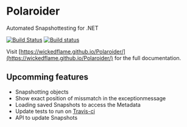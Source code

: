 # Polaroider
Automated Snapshottesting for .NET

[![Build Status](https://travis-ci.org/WickedFlame/Polaroider.svg?branch=master)](https://travis-ci.org/WickedFlame/Polaroider)
[![Build status](https://ci.appveyor.com/api/projects/status/3v8mpq0p35vlegda?svg=true)](https://ci.appveyor.com/project/chriswalpen/polaroider)

Visit [https://wickedflame.github.io/Polaroider/](https://wickedflame.github.io/Polaroider/) for the full documentation.

## Upcomming features
- Snapshotting objects
- Show exact position of missmatch in the exceptionmessage
- Loading saved Snapshots to access the Metadata
- Update tests to run on [Travis-ci](https://travis-ci.org/WickedFlame/Polaroider)
- API to update Snapshots